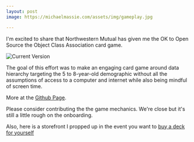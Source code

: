 ```yaml
---
layout: post
image: https://michaelmassie.com/assets/img/gameplay.jpg

---
```


I'm excited to share that Northwestern Mutual has given me the OK to Open Source the Object Class Association card game.

![Current Version](https://michaelmassie.com/assets/img/gameplay.jpg)

The goal of this effort was to make an engaging card game around data hierarchy targeting the 5 to 8-year-old demographic without all the assumptions of access to a computer and internet while also being mindful of screen time.

More at the [Github Page](https://github.com/northwesternmutual/ObjectCardGame).

Please consider contributing the the game mechanics. We're close but it's still a little rough on the onboarding.

Also, here is a storefront I propped up in the event you want to [buy a deck for yourself](https://www.makeplayingcards.com/sell/marketplace/objects-card-game.html)